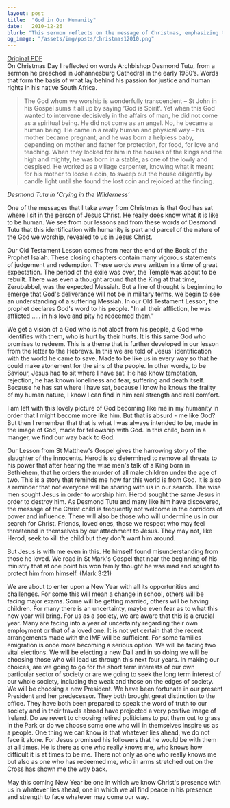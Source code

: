 ```yaml
---
layout: post
title:  "God in Our Humanity"
date:   2010-12-26
blurb: "This sermon reflects on the message of Christmas, emphasizing the humanity of God as shown through Jesus Christ. It discusses the idea that God knows what it's like to be human, and that through Jesus, we can find strength and comfort. The sermon also touches on the challenges of the coming New Year and the importance of seeking Christ amidst these challenges."
og_image: "/assets/img/posts/christmas12010.png"
---
```

[Original PDF](/assets/pdf/christmas12010.pdf)    
On Christmas Day I reflected on words Archbishop Desmond Tutu, from a sermon he preached in Johannesburg Cathedral in the early 1980’s. Words that form the basis of what lay behind his passion for justice and human rights in his native South Africa.

> The God whom we worship is wonderfully transcendent – St John in his Gospel sums it all up by saying ‘God is Spirit’. Yet when this God wanted to intervene decisively in the affairs of man, he did not come as a spiritual being. He did not come as an angel. No, he became a human being. He came in a really human and physical way – his mother became pregnant, and he was born a helpless baby, depending on mother and father for protection, for food, for love and teaching. When they looked for him in the houses of the kings and the high and mighty, he was born in a stable, as one of the lowly and despised. He worked as a village carpenter, knowing what it meant for his mother to loose a coin, to sweep out the house diligently by candle light until she found the lost coin and rejoiced at the finding.

_Desmond Tutu in ‘Crying in the Wilderness’_

One of the messages that I take away from Christmas is that God has sat where I sit in the person of Jesus Christ. He really does know what it is like to be human. We see from our lessons and from these words of Desmond Tutu that this identification with humanity is part and parcel of the nature of the God we worship, revealed to us in Jesus Christ.

Our Old Testament Lesson comes from near the end of the Book of the Prophet Isaiah. These closing chapters contain many vigorous statements of judgement and redemption. These words were written in a time of great expectation. The period of the exile was over, the Temple was about to be rebuilt. There was even a thought around that the King at that time, Zerubabbel, was the expected Messiah. But a line of thought is beginning to emerge that God's deliverance will not be in military terms, we begin to see an understanding of a suffering Messiah. In our Old Testament Lesson, the prophet declares God's word to his people. "In all their affliction, he was afflicted ..... in his love and pity he redeemed them."

We get a vision of a God who is not aloof from his people, a God who identifies with them, who is hurt by their hurts. It is this same God who promises to redeem. This is a theme that is further developed in our lesson from the letter to the Hebrews. In this we are told of Jesus' identification with the world he came to save. Made to be like us in every way so that he could make atonement for the sins of the people. In other words, to be Saviour, Jesus had to sit where I have sat. He has know temptation, rejection, he has known loneliness and fear, suffering and death itself. Because he has sat where I have sat, because I know he knows the frailty of my human nature, I know I can find in him real strength and real comfort.

I am left with this lovely picture of God becoming like me in my humanity in order that I might become more like him. But that is absurd - me like God? But then I remember that that is what I was always intended to be, made in the image of God, made for fellowship with God. In this child, born in a manger, we find our way back to God.

Our Lesson from St Matthew's Gospel gives the harrowing story of the slaughter of the innocents. Herod is so determined to remove all threats to his power that after hearing the wise men's talk of a King born in Bethlehem, that he orders the murder of all male children under the age of two. This is a story that reminds me how far this world is from God. It is also a reminder that not everyone will be sharing with us in our search. The wise men sought Jesus in order to worship him. Herod sought the same Jesus in order to destroy him. As Desmond Tutu and many like him have discovered, the message of the Christ child is frequently not welcome in the corridors of power and influence. There will also be those who will undermine us in our search for Christ. Friends, loved ones, those we respect who may feel threatened in themselves by our attachment to Jesus. They may not, like Herod, seek to kill the child but they don't want him around.

But Jesus is with me even in this. He himself found misunderstanding from those he loved. We read in St Mark's Gospel that near the beginning of his ministry that at one point his won family thought he was mad and sought to protect him from himself. (Mark 3:21)

We are about to enter upon a New Year with all its opportunities and challenges. For some this will mean a change in school, others will be facing major exams. Some will be getting married, others will be having children. For many there is an uncertainty, maybe even fear as to what this new year will bring. For us as a society, we are aware that this is a crucial year. Many are facing into a year of uncertainty regarding their own employment or that of a loved one. It is not yet certain that the recent arrangements made with the IMF will be sufficient. For some families emigration is once more becoming a serious option. We will be facing two vital elections. We will be electing a new Dail and in so doing we will be choosing those who will lead us through this next four years. In making our choices, are we going to go for the short term interests of our own particular sector of society or are we going to seek the long term interest of our whole society, including the weak and those on the edges of society. We will be choosing a new President. We have been fortunate in our present President and her predecessor. They both brought great distinction to the office. They have both been prepared to speak the word of truth to our society and in their travels abroad have projected a very positive image of Ireland. Do we revert to choosing retired politicians to put them out to grass in the Park or do we choose some one who will in themselves inspire us as a people. One thing we can know is that whatever lies ahead, we do not face it alone. For Jesus promised his followers that he would be with them at all times. He is there as one who really knows me, who knows how difficult it is at times to be me. There not only as one who really knows me but also as one who has redeemed me, who in arms stretched out on the Cross has shown me the way back.

May this coming New Year be one in which we know Christ's presence with us in whatever lies ahead, one in which we all find peace in his presence and strength to face whatever may come our way.
